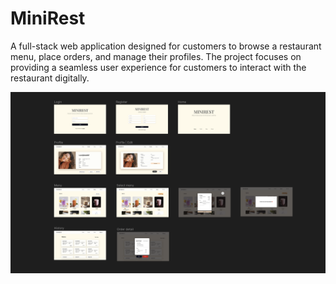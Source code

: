 # MiniRest
A full-stack web application designed for customers to browse a restaurant menu, place orders, and manage their profiles. The project focuses on providing a seamless user experience for customers to interact with the restaurant digitally.

![MiniRest UI Demo](https://github.com/JaoShiGitHub/minirest/blob/main/MiniRest.png?raw=true)
